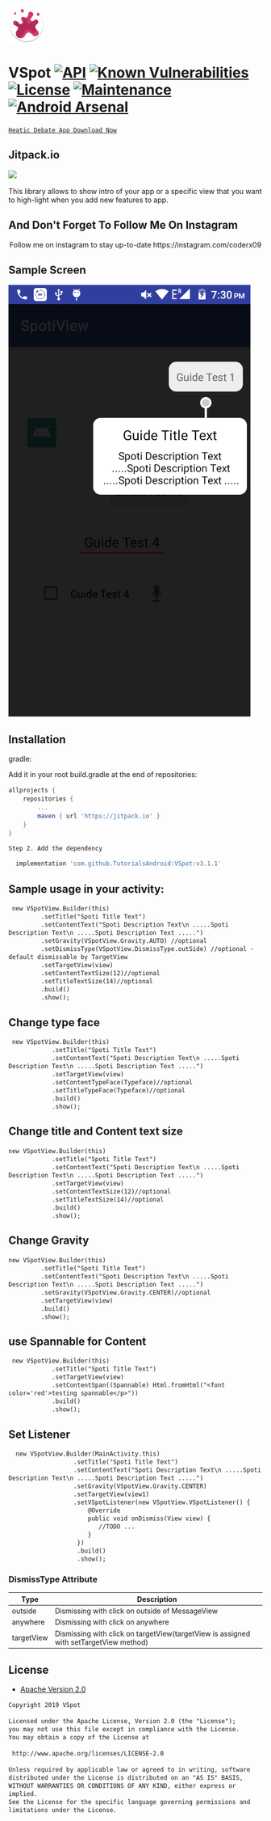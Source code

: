 ![](https://github.com/TutorialsAndroid/VSpot/blob/master/sample/src/main/res/mipmap-hdpi/ic_launcher.png)

# VSpot  [![API](https://img.shields.io/badge/API-15%2B-brightgreen.svg?style=flat)](https://android-arsenal.com/api?level=26)     [![Known Vulnerabilities](https://snyk.io//test/github/TutorialsAndroid/VSpot/badge.svg?targetFile=sample/build.gradle)](https://snyk.io//test/github/TutorialsAndroid/VSpot?targetFile=sample/build.gradle) [![License](https://img.shields.io/badge/License-Apache%202.0-blue.svg)](https://opensource.org/licenses/Apache-2.0) [![Maintenance](https://img.shields.io/badge/Maintained%3F-yes-green.svg)](https://GitHub.com/TutorialsAndroid/VSpot) [![Android Arsenal](https://img.shields.io/badge/Android%20Arsenal-VSpot-orange.svg?style=flat)](https://android-arsenal.com/details/1/7898)


[`Heatic Debate App Download Now`](https://play.google.com/store/apps/details?id=com.asm.heatic)


## Jitpack.io

[![](https://jitpack.io/v/TutorialsAndroid/VSpot.svg)](https://jitpack.io/#TutorialsAndroid/VSpot)

This library allows to show intro of your app or a specific view that you want to high-light when you add new features to app.


## And Don't Forget To Follow Me On Instagram

<p align="center">Follow me on instagram to stay up-to-date https://instagram.com/coderx09
  

## Sample Screen

![](https://github.com/TutorialsAndroid/VSpot/blob/master/art/device-2019-09-30-193059.png)

## Installation
	
gradle:
	
Add it in your root build.gradle at the end of repositories:
```groovy	
allprojects {
	repositories {
		...
		maven { url 'https://jitpack.io' }
	}
}
```	
	Step 2. Add the dependency
```groovy	
  implementation 'com.github.TutorialsAndroid:VSpot:v3.1.1'
```
## Sample usage in your activity:

     new VSpotView.Builder(this)
             .setTitle("Spoti Title Text")
             .setContentText("Spoti Description Text\n .....Spoti Description Text\n .....Spoti Description Text .....")
             .setGravity(VSpotView.Gravity.AUTO) //optional
             .setDismissType(VSpotView.DismissType.outSide) //optional - default dismissable by TargetView
             .setTargetView(view)
             .setContentTextSize(12)//optional
             .setTitleTextSize(14)//optional
             .build()
             .show();
	     
## Change type face

 	 new VSpotView.Builder(this)
                .setTitle("Spoti Title Text")
                .setContentText("Spoti Description Text\n .....Spoti Description Text\n .....Spoti Description Text .....")
                .setTargetView(view)
                .setContentTypeFace(Typeface)//optional
                .setTitleTypeFace(Typeface)//optional
                .build()
                .show();
  
## Change title and Content text size

   	new VSpotView.Builder(this)
                .setTitle("Spoti Title Text")
                .setContentText("Spoti Description Text\n .....Spoti Description Text\n .....Spoti Description Text .....")
                .setTargetView(view)
                .setContentTextSize(12)//optional
                .setTitleTextSize(14)//optional
                .build()
                .show();
		
## Change Gravity

	new VSpotView.Builder(this)
             .setTitle("Spoti Title Text")
             .setContentText("Spoti Description Text\n .....Spoti Description Text\n .....Spoti Description Text .....")
             .setGravity(VSpotView.Gravity.CENTER)//optional
             .setTargetView(view) 
             .build()
             .show();
	     
	     
## use Spannable for Content
	
	 new VSpotView.Builder(this)
                .setTitle("Spoti Title Text")
                .setTargetView(view)
                .setContentSpan((Spannable) Html.fromHtml("<font color='red'>testing spannable</p>"))
                .build()
                .show();
                	     
## Set Listener 
	
      new VSpotView.Builder(MainActivity.this)
                      .setTitle("Spoti Title Text")
                      .setContentText("Spoti Description Text\n .....Spoti Description Text\n .....Spoti Description Text .....")
                      .setGravity(VSpotView.Gravity.CENTER)
                      .setTargetView(view1)
                      .setVSpotListener(new VSpotView.VSpotListener() {
                          @Override
                          public void onDismiss(View view) {
                             //TODO ...
                          }
                       })
                       .build()
                       .show();


### DismissType Attribute

| Type | Description |
| ------ | ------ |
| outside | Dismissing with click on outside of MessageView |
| anywhere | Dismissing with click on anywhere |
| targetView | Dismissing with click on targetView(targetView is assigned with setTargetView method) |

## License

* [Apache Version 2.0](http://www.apache.org/licenses/LICENSE-2.0.html)

```
Copyright 2019 VSpot

Licensed under the Apache License, Version 2.0 (the "License");
you may not use this file except in compliance with the License.
You may obtain a copy of the License at

 http://www.apache.org/licenses/LICENSE-2.0

Unless required by applicable law or agreed to in writing, software
distributed under the License is distributed on an "AS IS" BASIS,
WITHOUT WARRANTIES OR CONDITIONS OF ANY KIND, either express or implied.
See the License for the specific language governing permissions and
limitations under the License.

